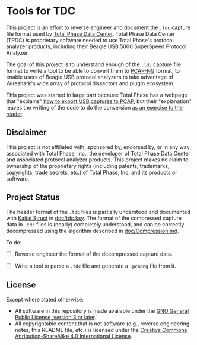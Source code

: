 # Tools for TDC

This project is an effort to reverse engineer and document the `.tdc` capture file format used by [Total Phase Data Center][tpdc].
Total Phase Data Center (TPDC) is proprietary software needed to use Total Phase's protocol analyzer products, including their Beagle USB 5000 SuperSpeed Protocol Analyzer.

The goal of this project is to understand enough of the `.tdc` capture file format to write a tool to be able to convert them to [PCAP-NG][pcapng] format, to enable users of Beagle USB protocol analyzers to take advantage of Wireshark's wide array of protocol dissectors and plugin ecosystem.

This project was started in large part because Total Phase has a webpage that "explains" [how to export USB captures to PCAP][wireshark-export], but their "explanation" leaves the writing of the code to do the conversion [as an exercise to the reader][draw-the-rest-of-the-owl].


## Disclaimer

This project is not affiliated with, sponsored by, endorsed by, or in any way associated with Total Phase, Inc., the developer of Total Phase Data Center and associated protocol analyzer products.
This project makes no claim to ownership of the proprietary rights (including patents, trademarks, copyrights, trade secrets, etc.) of Total Phase, Inc. and its products or software.


## Project Status

The header format of the `.tdc` files is partially understood and documented with [Kaitai Struct][kaitai] in [doc/tdc.ksy](doc/tdc.ksy).
The format of the compressed capture data in `.tdc` files is (nearly) completely understood, and can be correctly decompressed using the algorithm described in [doc/Compression.md](doc/Compression.md).

To do:

- [ ] Reverse engineer the format of the decompressed capture data.
- [ ] Write a tool to parse a `.tdc` file and generate a `.pcapng` file from it.


## License

Except where stated otherwise:

* All software in this repository is made available under the [GNU General Public License, version 3 or later][gpl].
* All copyrightable content that is not software (e.g., reverse engineering notes, this README file, etc.) is licensed under the [Creative Commons Attribution-ShareAlike 4.0 International License][cc-by-sa].


[tpdc]: https://web.archive.org/web/20241204022830/https://www.totalphase.com/products/data-center/
[pcapng]: https://datatracker.ietf.org/doc/draft-ietf-opsawg-pcapng/
[wireshark-export]: https://web.archive.org/web/20241204023125/https://www.totalphase.com/solutions/apps/exporting-captures-wireshark/
[draw-the-rest-of-the-owl]: https://web.archive.org/web/20101028033817if_/http://29.media.tumblr.com/tumblr_l7iwzq98rU1qa1c9eo1_500.jpg
[kaitai]: https://kaitai.io/
[gpl]: COPYING.txt
[cc-by-sa]: https://creativecommons.org/licenses/by-sa/4.0/
